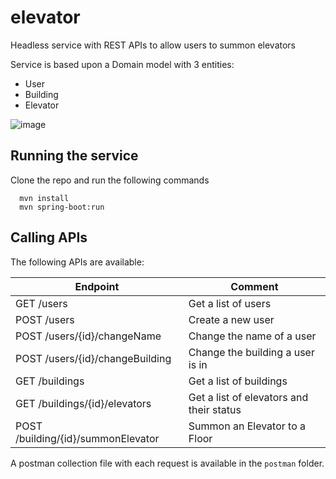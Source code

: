 # elevator
Headless service with REST APIs to allow users to summon elevators

Service is based upon a Domain model with 3 entities:
+ User
+ Building
+ Elevator

![image](https://user-images.githubusercontent.com/8902011/111388671-9c027800-86a7-11eb-95ee-94e09c7a11f8.png)

## Running the service
Clone the repo and run the following commands
``` 
  mvn install
  mvn spring-boot:run 
```
  
## Calling APIs

The following APIs are available:

| Endpoint | Comment |
|---------|-------|
| GET /users | Get a list of users |
| POST /users | Create a new user |
| POST /users/{id}/changeName | Change the name of a user |
| POST /users/{id}/changeBuilding | Change the building a user is in |
| GET /buildings | Get a list of buildings |
| GET /buildings/{id}/elevators | Get a list of elevators and their status |
| POST /building/{id}/summonElevator | Summon an Elevator to a Floor |


A postman collection file with each request is available in the `postman` folder.




